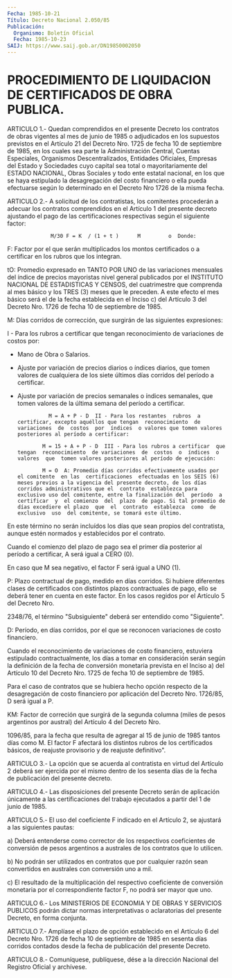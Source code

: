 ```yaml
---
Fecha: 1985-10-21
Título: Decreto Nacional 2.050/85
Publicación:
  Organismo: Boletín Oficial
  Fecha: 1985-10-23
SAIJ: https://www.saij.gob.ar/DN19850002050
---
```

# PROCEDIMIENTO DE LIQUIDACION DE CERTIFICADOS DE OBRA PUBLICA.

<a id="1"></a>
ARTICULO  1.-  Quedan  comprendidos  en  el  presente  Decreto  los contratos  de  obras vigentes al mes de junio de 1985 o adjudicados en los supuestos  previstos en el Artículo 21 del Decreto Nro. 1725 de fecha 10 de septiembre  de  1985,  en  los  cuales  sea parte la Administración Central, Cuentas Especiales, Organismos Descentralizados,  Entidades  Oficiales,  Empresas  del  Estado   y Sociedades  cuyo  capital  sea  total o mayoritariamente del ESTADO NACIONAL, Obras Sociales y todo ente  estatal  nacional, en los que se  haya  estipulado la desagregación del costo financiero  o  ella pueda efectuarse  según lo determinado en el Decreto Nro 1726 de la misma fecha.

<a id="2"></a>
ARTICULO  2.-  A  solicitud  de  los  contratistas,  los comitentes procederán  a adecuar los contratos comprendidos en el  Artículo  1 del presente  decreto  ajustando  el  pago  de  las certificaciones respectivas según el siguiente factor:

                  M/30 F = K  / (1 + t )      M         o  Donde:

F: Factor por el que serán multiplicados los montos certificados  o a certificar en los rubros que los integran.

tO:  Promedio  expresado  en  TANTO  POR  UNO  de  las  variaciones mensuales    del    índice  de  precios  mayoristas  nivel  general publicados por el INSTITUTO  NACIONAL DE ESTADISTICAS Y CENSOS, del cuatrimestre que comprenda al  mes  básico y los TRES (3) meses que le  preceden.  A este efecto el mes básico  será  el  de  la  fecha establecida en el  Inciso  c)  del Artículo 3 del Decreto Nro. 1726 de fecha 10 de septiembre de 1985.

M: Días corridos de corrección,  que  surgirán  de  las  siguientes expresiones:

I  -  Para  los  rubros  a certificar que tengan reconocimiento  de variaciones de costos por:

- Mano de Obra o Salarios.

- Ajuste por variación de  precios  diarios  o índices diarios, que tomen valores de cualquiera de los siete últimos  días corridos del período a certificar.

-  Ajuste  por variación de precios semanales o índices  semanales, que tomen valores de la última semana del período a certificar.

                 M = A + P - D  II - Para los restantes  rubros  a certificar, excepto aquéllos que tengan  reconocimiento  de variaciones  de  costos  por  índices  o valores que tomen valores posteriores al período a certificar:

               M = 15 + A + P - D  III - Para los rubros a certificar  que  tengan  reconocimiento  de variaciones  de  costos  o  índices  o  valores  que  tomen valores posteriores al período de ejecución:

               M = O  A: Promedio días corridos efectivamente usados por el comitente  en las  certificaciones  efectuadas en los SEIS (6) meses previos a la vigencia del presente decreto, de los días corridos administrativos que el  contrato  establezca para exclusivo uso del comitente, entre la finalización del  período  a  certificar  y  el comienzo  del  plazo  de pago. Si tal promedio de días excediere el plazo  que  el  contrato  establezca  como  de  exclusivo  uso  del comitente, se tomará este último.

En este término no serán incluídos  los  días  que sean propios del contratista, aunque estén normados y establecidos  por el contrato.

Cuando  el  comienzo del plazo de pago sea el primer día  posterior al período a certificar, A será igual a CERO (0).

En caso que M  sea negativo, el factor F será igual a UNO (1).

P: Plazo contractual  de  pago, medido en días corridos. Si hubiere diferentes clases de certificados con distintos plazos contractuales de pago, ello  se  deberá  tener  en  cuenta  en este factor.  En  los  casos  regidos por el Artículo 5 del Decreto Nro.

2348/76,  el  término  "Subsiguiente"  deberá  ser  entendido como "Siguiente".

D: Período, en días corridos,  por  el que se reconocen variaciones de costo financiero.

Cuando  el  reconocimiento  de  variaciones  de  costo  financiero, estuviera  estipulado  contractualmente,    los  días  a  tomar  en consideración serán según la definición de la  fecha  de conversión monetaria  prevista  en  el  Inciso a) del Artículo 10 del Decreto Nro. 1725 de fecha 10 de septiembre de 1985.

Para el caso de contratos que  se  hubiera hecho opción respecto de la desagregación de costo financiero  por  aplicación  del  Decreto Nro. 1726/85, D será igual a P.

KM:  Factor  de  correción que surgirá de la segunda columna (miles de pesos argentinos  por  austral)  del Artículo 4 del Decreto Nro.

1096/85, para la fecha que resulta de  agregar  al  15  de junio de 1985 tantos días como M. El factor F afectará los distintos  rubros de  los  certificados básicos, de reajuste provisorio y de reajuste definitivo".

<a id="3"></a>
ARTICULO  3.- La opción que se acuerda al contratista en virtud del Artículo 2  deberá  ser ejercida por el mismo dentro de los sesenta días de la fecha de publicación del presente decreto.

<a id="4"></a>
ARTICULO  4.-  Las  disposiciones  del  presente  Decreto  serán de aplicación  únicamente a las certificaciones del trabajo ejecutados a partir del 1 de junio de 1985.

<a id="5"></a>
ARTICULO  5.-  El  uso del coeficiente F indicado en el Artículo 2, se ajustará a las siguientes pautas:

a) Deberá entenderse como corrector de los respectivos coeficientes de conversión  de  pesos argentinos a australes de los contratos que lo utilicen.

b) No podrán ser utilizados en contratos  que  por  cualquier razón sean  convertidos  en  australes  con  conversión  uno a mil.

c) El resultado de la multiplicación del respectivo  coeficiente de conversión monetaria por el correspondiente factor F,  no podrá ser mayor que uno.

<a id="6"></a>
ARTICULO  6.-  Los  MINISTERIOS  DE ECONOMIA Y DE OBRAS Y SERVICIOS PUBLICOS podrán dictar normas interpretativas  o  aclaratorias  del presente Decreto, en forma conjunta.

<a id="7"></a>
ARTICULO  7.-  Amplíase  el  plazo  de  opción  establecido  en  el Artículo  6 del Decreto Nro. 1726 de fecha 10 de septiembre de 1985 en sesenta  días  corridos  contados  desde la fecha de publicación del presente Decreto.

<a id="8"></a>
ARTICULO  8.- Comuníquese, publíquese, dése a la dirección Nacional del Registro Oficial y archívese.